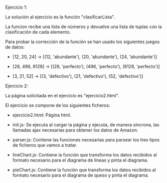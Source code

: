 Ejercicio 1:

   La solución al ejercicio es la función "clasificarLista".

   La funcion recibe una lista de números y devuelve una lista de tuplas
con la clasificación de cada elemento.

   Para probar la corrección de la función se han usado los siguientes
juegos de datos:

   - [12, 20, 24] -> [(12, 'abundante'), (20, 'abundante'), (24, 'abundante')]

   - [28, 496, 8128] -> [(28, 'perfecto'), (496, 'perfecto'), (8128, 'perfecto')]

   - [3, 21, 52] -> [(3, 'defectivo'), (21, 'defectivo'), (52, 'defectivo')]


Ejercicio 2:

   La página solicitada en el ejercicio es "ejercicio2.html".

   El ejercicio se compone de los siguientes ficheros:

   - ejercicio2.html: Página html.

   - init.js: Se ejecuta al cargar la página y ejecuta, de manera síncrona,
   las llamadas ajax necesarias para obtener los datos de Amazon.

   - parser.js: Contiene las funciones necesarias para parsear los tres tipos
   de ficheros que vamos a tratar.

   - lineChart.js: Contiene la función que transforma los datos recibidos al
   formato necesario para el diagrama de líneas y pinta el diagrama.

   - pieChart.js: Contiene la función que transforma los datos recibidos al
   formato necesario para el diagrama de queso y pinta el diagrama.
